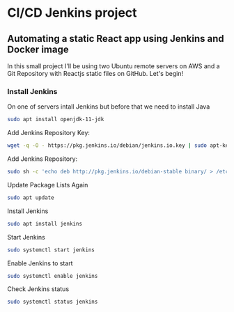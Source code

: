 
# CI/CD Jenkins project

## Automating a static React app using Jenkins and Docker image

In this small project I'll be using two Ubuntu remote servers on AWS and a Git Repository with Reactjs static files on GitHub. Let's begin!

### Install Jenkins 

On one of servers intall Jenkins but before that we need to install Java

```bash
sudo apt install openjdk-11-jdk
```
Add Jenkins Repository Key:
```bash
wget -q -O - https://pkg.jenkins.io/debian/jenkins.io.key | sudo apt-key add -
```
Add Jenkins Repository:

```bash
sudo sh -c 'echo deb http://pkg.jenkins.io/debian-stable binary/ > /etc/apt/sources.list.d/jenkins.list'
```
Update Package Lists Again
```bash
sudo apt update
```
Install Jenkins
```bash
sudo apt install jenkins
```

Start Jenkins
```bash
sudo systemctl start jenkins
```
Enable Jenkins to start
```bash
sudo systemctl enable jenkins
```
Check Jenkins status
```bash
sudo systemctl status jenkins
```
